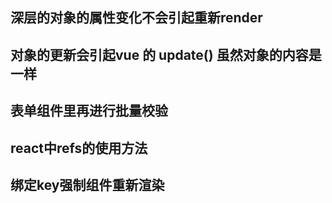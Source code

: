 ## 深层的对象的属性变化不会引起重新render

## 对象的更新会引起vue 的 update() 虽然对象的内容是一样

## 表单组件里再进行批量校验

## react中refs的使用方法

## 绑定key强制组件重新渲染